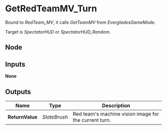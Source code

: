 # GetRedTeamMV_Turn
Bound to *RedTeam_MV*, it calls *GetTeamMV* from *EvergladesGameMode*.  

Target is *SpectatorHUD* or *SpectatorHUD_Random*.  

## Node

## Inputs
**None**

## Outputs
|Name           |Type           |Description                                            |
|---------------|---------------|-------------------------------------------------------|
|**ReturnValue**|*SlateBrush*   |Red team's machine vision image for the current turn. |